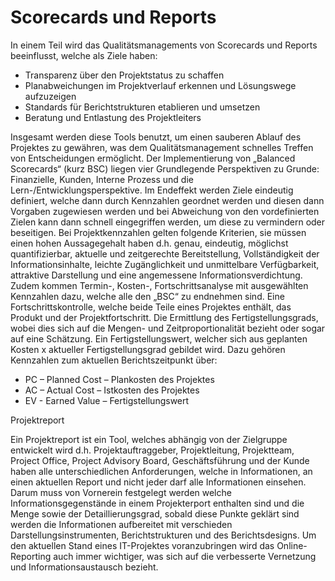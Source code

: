 ﻿# Scorecards und Reports
 
In einem Teil wird das Qualitätsmanagements von Scorecards und Reports beeinflusst, welche als Ziele haben: 
*	Transparenz über den Projektstatus zu schaffen
*	Planabweichungen im Projektverlauf erkennen und Lösungswege aufzuzeigen
*	Standards für Berichtstrukturen etablieren und umsetzen
*	Beratung und Entlastung des Projektleiters

Insgesamt werden diese Tools benutzt, um einen sauberen Ablauf des Projektes zu gewähren, was dem Qualitätsmanagement schnelles Treffen von Entscheidungen ermöglicht. 
Der Implementierung von „Balanced Scorecards“ (kurz BSC) liegen vier Grundlegende Perspektiven zu Grunde: Finanzielle, Kunden, Interne Prozess und die Lern-/Entwicklungsperspektive.
Im Endeffekt werden Ziele eindeutig definiert, welche dann durch Kennzahlen geordnet werden und diesen dann Vorgaben zugewiesen werden und bei Abweichung von den vordefinierten Zielen kann dann schnell eingegriffen werden, um diese zu vermindern oder beseitigen. Bei Projektkennzahlen gelten folgende Kriterien, sie müssen einen hohen Aussagegehalt haben d.h. genau, eindeutig, möglichst quantifizierbar, aktuelle und zeitgerechte Bereitstellung, Vollständigkeit der Informationsinhalte, leichte Zugänglichkeit und unmittelbare Verfügbarkeit, attraktive Darstellung und eine angemessene Informationsverdichtung. 
Zudem kommen Termin-, Kosten-, Fortschrittsanalyse mit ausgewählten Kennzahlen dazu, welche alle den „BSC“ zu endnehmen sind. Eine Fortschrittskontrolle, welche beide Teile eines Projektes enthält, das Produkt und der Projektfortschritt. Die Ermittlung des Fertigstellungsgrads, wobei dies sich auf die Mengen- und Zeitproportionalität bezieht oder sogar auf eine Schätzung. 
Ein Fertigstellungswert, welcher sich aus geplanten Kosten x aktueller Fertigstellungsgrad gebildet wird. Dazu gehören Kennzahlen zum aktuellen Berichtszeitpunkt über:
*	PC – Planned Cost – Plankosten des Projektes
*	AC – Actual Cost – Istkosten des Projektes
*	EV - Earned Value – Fertigstellungswert

Projektreport

Ein Projektreport ist ein Tool, welches abhängig von der Zielgruppe entwickelt wird d.h. Projektauftraggeber, Projektleitung, Projektteam, Project Office, Project Advisory Board, Geschäftsführung und der Kunde haben alle unterschiedlichen Anforderungen, welche in Informationen, an einen aktuellen Report und nicht jeder darf alle Informationen einsehen. Darum muss von Vornerein festgelegt werden welche Informationsgegenstände in einem Projekterport enthalten sind und die Menge sowie der Detaillierungsgrad, sobald diese Punkte geklärt sind werden die Informationen aufbereitet mit verschieden Darstellungsinstrumenten, Berichtstrukturen und des Berichtsdesigns. Um den aktuellen Stand eines IT-Projektes voranzubringen wird das Online-Reporting auch immer wichtiger, was sich auf die verbesserte Vernetzung und Informationsaustausch bezieht. 
